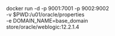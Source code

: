 docker run -d 
      -p 9001:7001 
      -p 9002:9002 \
      -v $PWD:/u01/oracle/properties  \
      -e DOMAIN_NAME=base_domain \
      store/oracle/weblogic:12.2.1.4
      